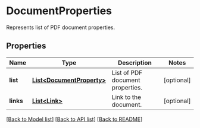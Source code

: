 ﻿
# DocumentProperties
Represents list of PDF document properties.

## Properties
Name | Type | Description | Notes
------------ | ------------- | ------------- | -------------
**list** | [**List&lt;DocumentProperty&gt;**](DocumentProperty.md) | List of PDF document properties. | [optional]
**links** | [**List&lt;Link&gt;**](Link.md) | Link to the document. | [optional]


[[Back to Model list]](../README.md#documentation-for-models) [[Back to API list]](../README.md#documentation-for-api-endpoints) [[Back to README]](../README.md)


